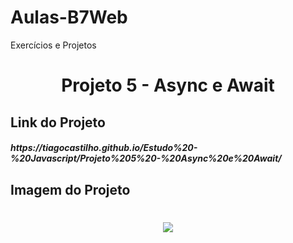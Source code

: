 # Aulas-B7Web
Exercícios e Projetos
<br/>
<h1 align="center">
    Projeto 5 - Async e Await
</h1>

## Link do Projeto
<h5>
https://tiagocastilho.github.io/Estudo%20-%20Javascript/Projeto%205%20-%20Async%20e%20Await/
</h5>

## Imagem do Projeto
<h1 align="center">
<img src="https://tiagocastilho.github.io/Estudo---Javascript/Estudo%20-%20Javascript/Projeto%205%20-%20Async%20e%20Await/como%20ficou.png">
</h1>

